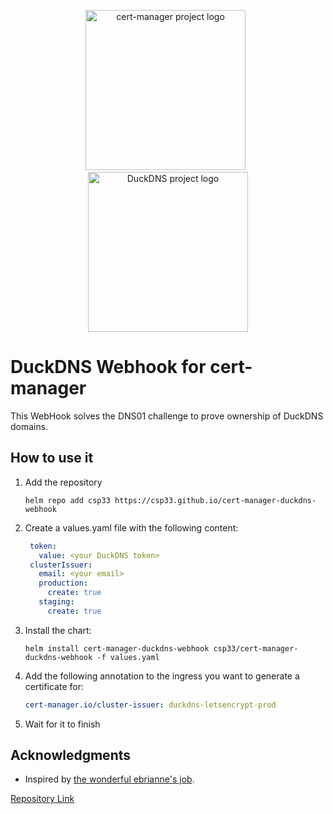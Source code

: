 <p align="center">
  <img src="https://raw.githubusercontent.com/cert-manager/cert-manager/d53c0b9270f8cd90d908460d69502694e1838f5f/logo/logo-small.png" height="256" width="256" alt="cert-manager project logo" />
  &nbsp;
  <img src="https://raw.githubusercontent.com/linuxserver/docker-templates/master/linuxserver.io/img/duckdns.png" height="256" width="256" alt="DuckDNS project logo" />
</p>

# DuckDNS Webhook for cert-manager

This WebHook solves the DNS01 challenge to prove ownership of DuckDNS domains.

## How to use it
1. Add the repository
   ```shell
   helm repo add csp33 https://csp33.github.io/cert-manager-duckdns-webhook
   ```
2. Create a values.yaml file with the following content:
   ```yaml
    token:
      value: <your DuckDNS token>
    clusterIssuer:
      email: <your email>
      production:
        create: true
      staging:
        create: true
   ```
3. Install the chart:
   ```shell
   helm install cert-manager-duckdns-webhook csp33/cert-manager-duckdns-webhook -f values.yaml
   ```
4. Add the following annotation to the ingress you want to generate a certificate for:
   ```yaml
   cert-manager.io/cluster-issuer: duckdns-letsencrypt-prod
   ```
5. Wait for it to finish


## Acknowledgments

- Inspired by [the wonderful ebrianne's job](https://github.com/ebrianne/cert-manager-webhook-duckdns).


[Repository Link](https://github.com/csp33/cert-manager-duckdns-webhook)